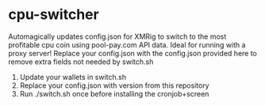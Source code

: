 # cpu-switcher
Automagically updates config.json for XMRig to switch to the most profitable cpu coin using pool-pay.com API data. Ideal for running with a proxy server! Replace your config.json with the config.json provided here to remove extra fields not needed by switch.sh 

1. Update your wallets in switch.sh
2. Replace your config.json with version from this repository
3. Run ./switch.sh once before installing the cronjob+screen
